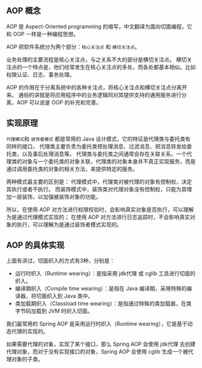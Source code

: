 
## AOP 概念
AOP 是 Aspect-Oriented programming 的缩写，中文翻译为面向切面编程，它和 OOP 一样是一种编程思想。

AOP 把软件系统分为两个部分：`核心关注点` 和 `横切关注点`。

业务处理的主要流程是核心关注点，与之关系不大的部分是横切关注点。 
横切关注点的一个特点是，他们经常发生在核心关注点的多处，而各处都基本相似。比如权限认证、日志、事务处理。

AOP 的作用在于分离系统中的各种关注点，将核心关注点和横切关注点分离开来。
通俗的讲就是将应用程序中的业务逻辑同对其提供支持的通用服务进行分离，AOP 可以说是 OOP 的补充和完善。

## 实现原理
`代理模式`和 `装饰者模式` 都是常用的 Java 设计模式，它的特征是代理类与委托类有同样的接口，
代理类主要负责为委托类预处理消息、过滤消息、把消息转发给委托类，以及事后处理消息等。
代理类与委托类之间通常会存在关联关系，一个代理类的对象与一个委托类的对象关联，代理类的对象本身并不真正实现服务，而是通过调用委托类的对象的相关方法，来提供特定的服务。

两种模式最主要的区别是：
代理模式中，代理类对被代理的对象有控制权，决定其执行或者不执行。
而装饰模式中，装饰类对代理对象没有控制权，只能为其增加一层装饰，以加强被装饰对象的功能。

所以，在使用 AOP 对方法进行权限校验时，会影响真实对象是否执行，可以理解为是通过代理模式实现的；
在使用 AOP 对方法进行日志追踪时，不会影响真实对象的执行，可以理解为是通过装饰者模式实现的。

## AOP 的具体实现
上面有讲过，切面织入的方式有3种，分别是：
- 运行时织入（Runtime wearing）：是指采用 jdk代理 或 cglib 工具进行切面的织入。
- 编译期织入（Compile time wearing）：是指在 Java 编译期，采用特殊的编译器，将切面织入到 Java 类中。
- 类加载期织入（Classload time wearing）：是指通过特殊的类加载器，在类字节码加载到 JVM 时织入切面。

我们最常用的 Spring AOP 是采用运行时织入（Runtime wearing），它是基于动态代理的实现的。

如果需要代理的对象，实现了某个接口，那么 Spring AOP 会使用 jdk代理 去创建代理对象，而对于没有实现接口的对象，Spring AOP 会使用 cglib 生成一个被代理对象的子类。